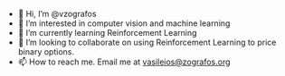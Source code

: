 - 👋 Hi, I’m @vzografos
- 👀 I’m interested in computer vision and machine learning
- 🌱 I’m currently learning Reinforcement Learning 
- 💞️ I’m looking to collaborate on using Reinforcement Learning to price binary options.
- 📫 How to reach me. Email me at vasileios@zografos.org

<!---
vzografos/vzografos is a ✨ special ✨ repository because its `README.md` (this file) appears on your GitHub profile.
You can click the Preview link to take a look at your changes.
--->
